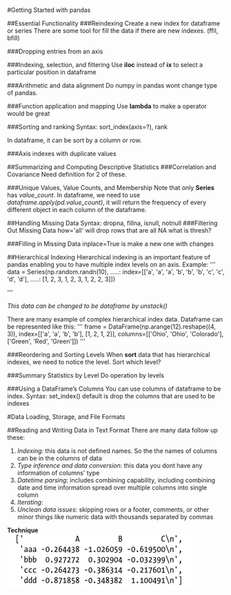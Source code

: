#Getting Started with pandas

##Essential Functionality 
###Reindexing
Create a new index for dataframe or series
There are some tool for fill the data if there are new indexes. (ffil, bfill)

###Dropping entries from an axis

###Indexing, selection, and filtering
Use **iloc** instead of **ix** to select a particular position in dataframe

###Arithmetic and data alignment
Do numpy in pandas wont change type of pandas.

###Function application and mapping
Use **lambda** to make a operator would be great

###Sorting and ranking
Syntax: sort_index(axis=?), rank

In dataframe, it can be sort by a column or row.

###Axis indexes with duplicate values



##Summarizing and Computing Descriptive Statistics
###Correlation and Covariance
Need definition for 2 of these.

###Unique Values, Value Counts, and Membership
Note that only **Series** has *value_count*. In dataframe, we need to use *dataframe.apply(pd.value_count)*, it will return the frequency of every different object in each column of the dataframe.


##Handling Missing Data
Syntax: dropna, fillna, isnull, notnull
###Filtering Out Missing Data
how='all' will drop rows that are all NA
what is thresh?

###Filling in Missing Data
inplace=True is make a new one with changes


##Hierarchical Indexing
Hierarchical indexing is an important feature of pandas enabling you to have multiple index levels on an axis.
Example:
'''
data = Series(np.random.randn(10),
.....:		index=[['a', 'a', 'a', 'b', 'b', 'b', 'c', 'c', 'd', 'd'],
.....:			[1, 2, 3, 1, 2, 3, 1, 2, 2, 3]])

'''

*This data can be changed to be dataframe by unstack()*

There are many example of complex hierarchical index data.
Dataframe can be represented like this:
'''
frame = DataFrame(np.arange(12).reshape((4, 3)),
 			index=[['a', 'a', 'b', 'b'], [1, 2, 1, 2]],
 			columns=[['Ohio', 'Ohio', 'Colorado'],
 				['Green', 'Red', 'Green']])
'''


###Reordering and Sorting Levels
When **sort** data that has hierarchical indexes, we need to notice the level. Sort which level?

###Summary Statistics by Level
Do operation by levels

###Using a DataFrame’s Columns
You can use columns of dataframe to be index. Syntax: set_index() default is drop the columns that are used to be indexes

#Data Loading, Storage, and File Formats

##Reading and Writing Data in Text Format
There are many data follow up these:
1. *Indexing*: this data is not defined names. So the the names of columns can be in the columns of data
2. *Type inference and data conversion*: this data you dont have any information of columns' type 
3. *Datetime parsing*: includes combining capability, including combining date and time information spread over multiple columns into single column
4. *Iterating*:
5. *Unclean data issues*: skipping rows or a footer, comments, or other minor things like numeric data with thousands separated by commas


**Technique**
![image](pic/data_with_special_character.png)
